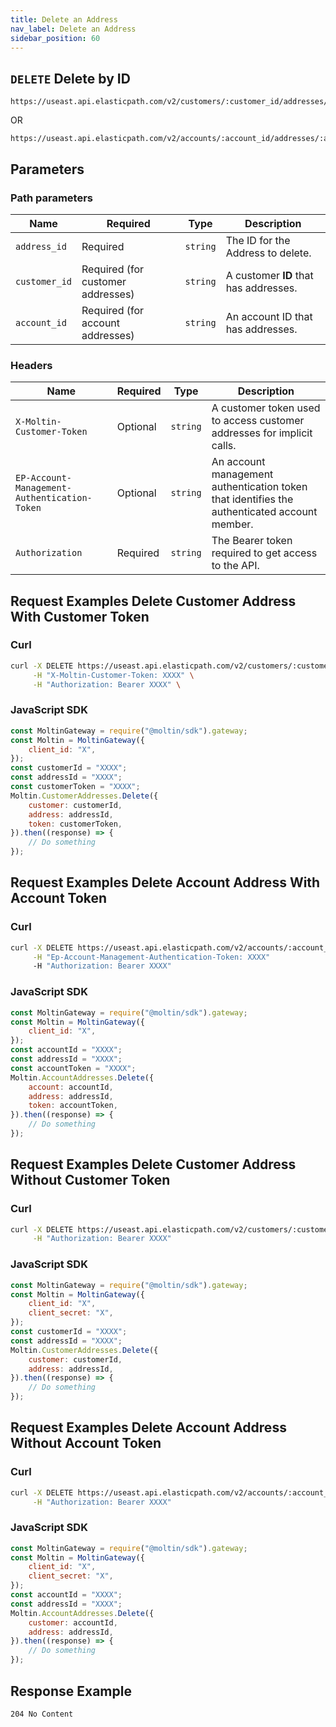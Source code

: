 ```yaml
---
title: Delete an Address
nav_label: Delete an Address
sidebar_position: 60
---
```


## `DELETE` Delete by ID

```http
https://useast.api.elasticpath.com/v2/customers/:customer_id/addresses/:address_id
```

OR

```http
https://useast.api.elasticpath.com/v2/accounts/:account_id/addresses/:address_id
```

## Parameters

### Path parameters

| Name          | Required                          | Type     | Description                           |
| ------------- | --------------------------------- | -------- | ------------------------------------- |
| `address_id`  | Required                          | `string` | The ID for the Address to delete.     |
| `customer_id` | Required (for customer addresses) | `string` | A customer **ID** that has addresses. |
| `account_id`  | Required (for account addresses)  | `string` | An account ID that has addresses.     |

### Headers

| Name                                         | Required | Type     | Description                                                                                  |
| -------------------------------------------- | -------- | -------- | -------------------------------------------------------------------------------------------- |
| `X-Moltin-Customer-Token`                    | Optional | `string` | A customer token used to access customer addresses for implicit calls.                       |
| `EP-Account-Management-Authentication-Token` | Optional | `string` | An account management authentication token that identifies the authenticated account member. |
| `Authorization`                              | Required | `string` | The Bearer token required to get access to the API.                                          |

## Request Examples Delete Customer Address With Customer Token

### Curl

```bash
curl -X DELETE https://useast.api.elasticpath.com/v2/customers/:customer_id/addresses/:address_id \
     -H "X-Moltin-Customer-Token: XXXX" \
     -H "Authorization: Bearer XXXX" \
```

### JavaScript SDK

```javascript
const MoltinGateway = require("@moltin/sdk").gateway;
const Moltin = MoltinGateway({
    client_id: "X",
});
const customerId = "XXXX";
const addressId = "XXXX";
const customerToken = "XXXX";
Moltin.CustomerAddresses.Delete({
    customer: customerId,
    address: addressId,
    token: customerToken,
}).then((response) => {
    // Do something
});
```

## Request Examples Delete Account Address With Account Token

### Curl

```bash
curl -X DELETE https://useast.api.elasticpath.com/v2/accounts/:account_id/addresses/:address_id \
     -H "Ep-Account-Management-Authentication-Token: XXXX"
     -H "Authorization: Bearer XXXX"
```

### JavaScript SDK

```javascript
const MoltinGateway = require("@moltin/sdk").gateway;
const Moltin = MoltinGateway({
    client_id: "X",
});
const accountId = "XXXX";
const addressId = "XXXX";
const accountToken = "XXXX";
Moltin.AccountAddresses.Delete({
    account: accountId,
    address: addressId,
    token: accountToken,
}).then((response) => {
    // Do something
});
```

## Request Examples Delete Customer Address Without Customer Token

### Curl

```bash
curl -X DELETE https://useast.api.elasticpath.com/v2/customers/:customer_id/addresses/:address_id \
     -H "Authorization: Bearer XXXX"
```

### JavaScript SDK

```javascript
const MoltinGateway = require("@moltin/sdk").gateway;
const Moltin = MoltinGateway({
    client_id: "X",
    client_secret: "X",
});
const customerId = "XXXX";
const addressId = "XXXX";
Moltin.CustomerAddresses.Delete({
    customer: customerId,
    address: addressId,
}).then((response) => {
    // Do something
});
```

## Request Examples Delete Account Address Without Account Token

### Curl

```bash
curl -X DELETE https://useast.api.elasticpath.com/v2/accounts/:account_id/addresses/:address_id \
     -H "Authorization: Bearer XXXX"
```

### JavaScript SDK

```javascript
const MoltinGateway = require("@moltin/sdk").gateway;
const Moltin = MoltinGateway({
    client_id: "X",
    client_secret: "X",
});
const accountId = "XXXX";
const addressId = "XXXX";
Moltin.AccountAddresses.Delete({
    customer: accountId,
    address: addressId,
}).then((response) => {
    // Do something
});
```

## Response Example

`204 No Content`
